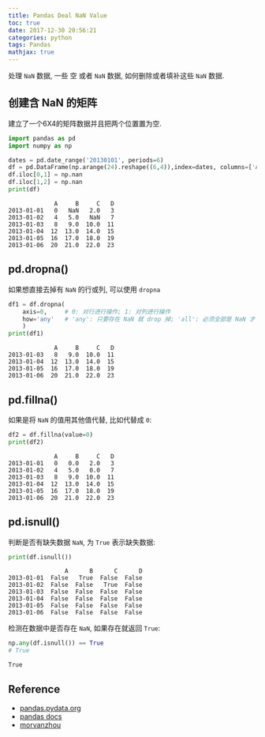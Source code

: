 ```yaml
---
title: Pandas Deal NaN Value
toc: true
date: 2017-12-30 20:56:21
categories: python
tags: Pandas   
mathjax: true
---
```


处理 `NaN` 数据, 一些 空 或者 `NaN` 数据, 如何删除或者填补这些 `NaN` 数据.

<!-- more -->

## 创建含 NaN 的矩阵

建立了一个6X4的矩阵数据并且把两个位置置为空.


```python
import pandas as pd
import numpy as np

dates = pd.date_range('20130101', periods=6)
df = pd.DataFrame(np.arange(24).reshape((6,4)),index=dates, columns=['A','B','C','D'])
df.iloc[0,1] = np.nan
df.iloc[1,2] = np.nan
print(df)
```

                 A     B     C   D
    2013-01-01   0   NaN   2.0   3
    2013-01-02   4   5.0   NaN   7
    2013-01-03   8   9.0  10.0  11
    2013-01-04  12  13.0  14.0  15
    2013-01-05  16  17.0  18.0  19
    2013-01-06  20  21.0  22.0  23


## pd.dropna()

如果想直接去掉有 `NaN` 的行或列, 可以使用 `dropna`


```python
df1 = df.dropna(
    axis=0,     # 0: 对行进行操作; 1: 对列进行操作
    how='any'   # 'any': 只要存在 NaN 就 drop 掉; 'all': 必须全部是 NaN 才 drop 
    ) 
print(df1)
```

                 A     B     C   D
    2013-01-03   8   9.0  10.0  11
    2013-01-04  12  13.0  14.0  15
    2013-01-05  16  17.0  18.0  19
    2013-01-06  20  21.0  22.0  23


## pd.fillna()

如果是将 `NaN` 的值用其他值代替, 比如代替成 `0`:

```python
df2 = df.fillna(value=0)
print(df2)
```

                 A     B     C   D
    2013-01-01   0   0.0   2.0   3
    2013-01-02   4   5.0   0.0   7
    2013-01-03   8   9.0  10.0  11
    2013-01-04  12  13.0  14.0  15
    2013-01-05  16  17.0  18.0  19
    2013-01-06  20  21.0  22.0  23


## pd.isnull()

判断是否有缺失数据 `NaN`, 为 `True` 表示缺失数据:

```python
print(df.isnull())
```

                    A      B      C      D
    2013-01-01  False   True  False  False
    2013-01-02  False  False   True  False
    2013-01-03  False  False  False  False
    2013-01-04  False  False  False  False
    2013-01-05  False  False  False  False
    2013-01-06  False  False  False  False

检测在数据中是否存在 `NaN`, 如果存在就返回 `True`:

```python
np.any(df.isnull()) == True  
# True
```

    True

## Reference

- [pandas.pydata.org][1]
- [pandas docs][2]
- [morvanzhou][3]

[1]: https://pandas.pydata.org/
[2]: http://pandas.pydata.org/pandas-docs/version/0.21/
[3]: https://morvanzhou.github.io
